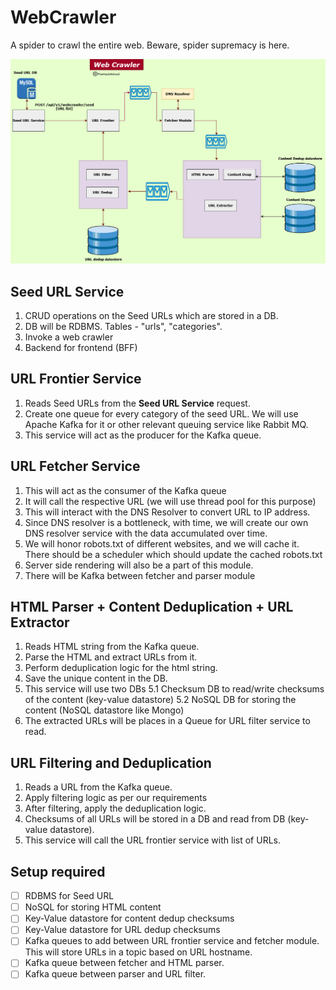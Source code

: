 # WebCrawler
A spider to crawl the entire web. Beware, spider supremacy is here.

![Web Crawler System Diagram](assets/images/web-crawler.png)

## Seed URL Service

1. CRUD operations on the Seed URLs which are stored in a DB.
2. DB will be RDBMS. Tables - "urls", "categories".
3. Invoke a web crawler
4. Backend for frontend (BFF)

## URL Frontier Service

1. Reads Seed URLs from the **Seed URL Service** request.
2. Create one queue for every category of the seed URL. We will use Apache Kafka for it or other relevant queuing service like Rabbit MQ.
3. This service will act as the producer for the Kafka queue.

## URL Fetcher Service

1. This will act as the consumer of the Kafka queue
2. It will call the respective URL (we will use thread pool for this purpose)
3. This will interact with the DNS Resolver to convert URL to IP address.
4. Since DNS resolver is a bottleneck, with time, we will create our own DNS resolver service with the data accumulated over time.
5. We will honor robots.txt of different websites, and we will cache it. There should be a scheduler which should update the cached robots.txt
6. Server side rendering will also be a part of this module.
7. There will be Kafka between fetcher and parser module

## HTML Parser + Content Deduplication + URL Extractor

1. Reads HTML string from the Kafka queue.
2. Parse the HTML and extract URLs from it.
3. Perform deduplication logic for the html string.
4. Save the unique content in the DB.
5. This service will use two DBs
    5.1 Checksum DB to read/write checksums of the content (key-value datastore)
    5.2 NoSQL DB for storing the content (NoSQL datastore like Mongo)
6. The extracted URLs will be places in a Queue for URL filter service to read.

## URL Filtering and Deduplication

1. Reads a URL from the Kafka queue.
2. Apply filtering logic as per our requirements
3. After filtering, apply the deduplication logic.
4. Checksums of all URLs will be stored in a DB and read from DB (key-value datastore).
5. This service will call the URL frontier service with list of URLs.

## Setup required

- [ ] RDBMS for Seed URL
- [ ] NoSQL for storing HTML content
- [ ] Key-Value datastore for content dedup checksums
- [ ] Key-Value datastore for URL dedup checksums
- [ ] Kafka queues to add between URL frontier service and fetcher module. This will store URLs in a topic based on URL hostname.
- [ ] Kafka queue between fetcher and HTML parser.
- [ ] Kafka queue between parser and URL filter.